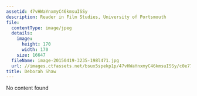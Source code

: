 ```yaml
---
assetid: 47vHWaYnxmyC46kmsuISSy
description: Reader in Film Studies, University of Portsmouth
file:
  contentType: image/jpeg
  details:
    image:
      height: 170
      width: 170
    size: 16647
  fileName: image-20150419-3235-198l471.jpg
  url: //images.ctfassets.net/bsux5spekp1p/47vHWaYnxmyC46kmsuISSy/c0e777164d8c46e9696025ae259fc243/image-20150419-3235-198l471.jpg
title: Deborah Shaw
---
```

No content found